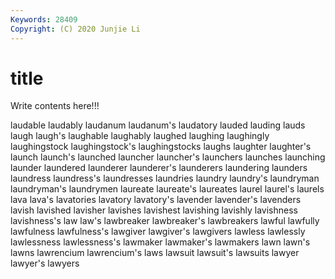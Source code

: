 ```yaml
---
Keywords: 28409
Copyright: (C) 2020 Junjie Li
---
```


# title

Write contents here!!!

laudable 
laudably 
laudanum 
laudanum's 
laudatory 
lauded
lauding 
lauds 
laugh 
laugh's 
laughable 
laughably 
laughed 
laughing 
laughingly 
laughingstock
laughingstock's 
laughingstocks 
laughs 
laughter 
laughter's 
launch 
launch's 
launched 
launcher 
launcher's
launchers 
launches 
launching 
launder 
laundered 
launderer 
launderer's 
launderers 
laundering 
launders
laundress 
laundress's 
laundresses 
laundries 
laundry 
laundry's 
laundryman 
laundryman's 
laundrymen 
laureate
laureate's 
laureates 
laurel 
laurel's 
laurels 
lava 
lava's 
lavatories 
lavatory 
lavatory's
lavender 
lavender's 
lavenders 
lavish 
lavished 
lavisher 
lavishes 
lavishest 
lavishing 
lavishly
lavishness 
lavishness's 
law 
law's 
lawbreaker 
lawbreaker's 
lawbreakers 
lawful 
lawfully 
lawfulness
lawfulness's 
lawgiver 
lawgiver's 
lawgivers 
lawless 
lawlessly 
lawlessness 
lawlessness's 
lawmaker 
lawmaker's
lawmakers 
lawn 
lawn's 
lawns 
lawrencium 
lawrencium's 
laws 
lawsuit 
lawsuit's 
lawsuits
lawyer 
lawyer's 
lawyers 
